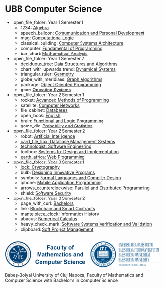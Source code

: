 # UBB Computer Science
<ul>
  <li>:open_file_folder: Year 1 Semester 1
    <ul>
      <li> :1234:
        <a href="https://github.com/dragoscrisan7/Univeristy/tree/main/UBB-CS/Year1/Sem1/Algebra"> 
          Algebra 
        </a>
      </li>
      <li> :speech_balloon:
        <a href="https://github.com/dragoscrisan7/Univeristy/tree/main/UBB-CS/Year1/Sem1/Communication%20and%20Personal%20Development"> 
          Comumunication and Personal Development
        </a>
      </li>
      <li> :mag:
        <a href="https://github.com/dragoscrisan7/Univeristy/tree/main/UBB-CS/Year1/Sem1/Computation%20Logic"> 
          Computational Logic 
        </a>
      </li>
      <li> :classical_building:
        <a href="https://github.com/dragoscrisan7/Univeristy/tree/main/UBB-CS/Year1/Sem1/Computer%20Systems%20Architecture"> 
          Computer Systems Architecture 
        </a>
      </li>
      <li> :computer:
        <a href="https://github.com/dragoscrisan7/Univeristy/tree/main/UBB-CS/Year1/Sem1/Fundamentals%20of%20Programming"> 
          Fundamental of Programming 
        </a>
      </li>
      <li> :bar_chart:
        <a href="https://github.com/dragoscrisan7/Univeristy/tree/main/UBB-CS/Year1/Sem1/Mathematical%20Analysis"> 
          Mathematical Analysis
        </a>
      </li>
    </ul>
  </li>
  <li>:open_file_folder: Year 1 Semester 2
    <ul>
      <li> :deciduous_tree:
        <a href="https://github.com/dragoscrisan7/Univeristy/tree/main/UBB-CS/Year1/Sem2/Data%20Structures%20and%20Algorithms"> 
          Data Structures and Algorithms 
        </a>
      </li>
      <li> :chart_with_upwards_trend:
        <a href="https://github.com/dragoscrisan7/Univeristy/tree/main/UBB-CS/Year1/Sem2/Dynamical%20Systems"> 
          Dynamical Systems 
        </a>
      </li>
      <li> :triangular_ruler:
        <a href="https://github.com/dragoscrisan7/Univeristy/tree/main/UBB-CS/Year1/Sem2/Geometry"> 
          Geometry
        </a>
      </li>
      <li> :globe_with_meridians:
        <a href="https://github.com/dragoscrisan7/Univeristy/tree/main/UBB-CS/Year1/Sem2/Graph%20Algorithms"> 
          Graph Algorithms 
        </a>
      </li>
      <li> :package:
         <a href="https://github.com/dragoscrisan7/Univeristy/tree/main/UBB-CS/Year1/Sem2/Object%20Oriented%20Programming"> 
           Object Oriented Programming
        </a>
      </li>
      <li> :gear:
         <a href="https://github.com/dragoscrisan7/Univeristy/tree/main/UBB-CS/Year1/Sem2/Operating%20Systems"> 
           Operating Systems
        </a>
      </li>
    </ul>
  </li>
  <li>:open_file_folder: Year 2 Semester 1
    <ul>
      <li>  :rocket:
        <a href="https://github.com/dragoscrisan7/Univeristy/tree/main/UBB-CS/Year2/Sem1/Advanced%20Methods%20of%20Programming"> 
          Advanced Methods of Programming
        </a>
      </li>
      <li> :satellite:
        <a href="https://github.com/dragoscrisan7/Univeristy/tree/main/UBB-CS/Year2/Sem1/Computer%20Networks"> 
          Computer Networks 
        </a>
      </li>
      <li> :file_cabinet:
        <a href="https://github.com/dragoscrisan7/Univeristy/tree/main/UBB-CS/Year2/Sem1/Databases"> 
          Databases 
        </a>
      </li>
      <li> :open_book:
        <a href="https://github.com/dragoscrisan7/Univeristy/tree/main/UBB-CS/Year2/Sem1/English"> 
          English
        </a>
      </li>
      <li> :brain:
        <a href="https://github.com/dragoscrisan7/Univeristy/tree/main/UBB-CS/Year2/Sem1/Functional%20and%20Logical%20Programming"> 
          Functional and Logic Programming 
        </a>
      </li>
      <li> :game_die:
        <a href="https://github.com/dragoscrisan7/Univeristy/tree/main/UBB-CS/Year2/Sem1/Probability%20and%20Statistics"> 
          Probability and Statistics
        </a>
      </li>
    </ul>
  </li>
  <li>:open_file_folder: Year 2 Semester 2
    <ul>
      <li> :robot:
        <a href="https://github.com/dragoscrisan7/Univeristy/tree/main/UBB-CS/Year2/Sem2/Artificial%20Intelligence">
          Artificial Intelligence
      </li>
      <li> :card_file_box:
        <a href="https://github.com/dragoscrisan7/Univeristy/tree/main/UBB-CS/Year2/Sem2/Database%20Management%20Systems">
          Database Management Systems
      </li>
      <li> :technologist:
        <a href="https://github.com/dragoscrisan7/Univeristy/tree/main/UBB-CS/Year2/Sem2/Software%20Engineering">
          Software Engineering
        </a>
      </li>
      <li> :toolbox:
        <a href="https://github.com/dragoscrisan7/Univeristy/tree/main/UBB-CS/Year2/Sem2/Systems%20for%20Design%20and%20Implementation">
          Systems for Design and Implementation
      </li>
      <li> :earth_africa:
        <a href="https://github.com/dragoscrisan7/Univeristy/tree/main/UBB-CS/Year2/Sem2/Web%20Programming">
          Web Programming
      </li>
    </ul>
  </li>
  <li>:open_file_folder: Year 3 Semester 1
    <ul>
      <li> :lock:
        <a href="https://github.com/dragoscrisan7/Univeristy/tree/main/UBB-CS/Year3/Sem1/Cryotography">
          Cryptography
        </a>
      </li>
      <li> :bulb:
        <a href="https://github.com/dragoscrisan7/Univeristy/tree/main/UBB-CS/Year3/Sem1/DIP">
          Designing Innovative Programs
        </a>
      </li>
      <li> :symbols:
        <a href="https://github.com/dragoscrisan7/Univeristy/tree/main/UBB-CS/Year3/Sem1/FLCD">
          Formal Languages and Compiler Design
        </a>
      </li>
      <li> :iphone:
        <a href="https://github.com/dragoscrisan7/Univeristy/tree/main/UBB-CS/Year3/Sem1/Mobile">
          Mobile Application Programming
        </a>
      </li>
      <li> :arrows_counterclockwise:
        <a href="https://github.com/dragoscrisan7/Univeristy/tree/main/UBB-CS/Year3/Sem1/Paralel%20and%20Distributed%20Programming">
          Parallel and Distributed Programming
        </a>
      </li>
      <li> :shield:
        <a href="https://github.com/dragoscrisan7/Univeristy/tree/main/UBB-CS/Year3/Sem1/Software%20Security">
          Software Security
        </a>
      </li>
    </ul>
  </li>
  <li>:open_file_folder: Year 3 Semester 2
    <ul>
      <li> :page_with_curl:
        <a href="https://github.com/dragoscrisan7/Univeristy/tree/main/UBB-CS/Year3/Sem2/Bachelors">
          Bachelors
        </a>
      </li>
      <li> :link:
        <a href="https://github.com/dragoscrisan7/Univeristy/tree/main/UBB-CS/Year3/Sem2/Blockchain%20Smart%20Contracts">
          Blockchain and Smart Contracts
        </a>
      </li>
      <li> :mantelpiece_clock:
        <a href="https://github.com/dragoscrisan7/Univeristy/tree/main/UBB-CS/Year3/Sem2/Informatics%20History">
          Informatics History
        </a>
      </li>
      <li> :abacus:
        <a href="https://github.com/dragoscrisan7/Univeristy/tree/main/UBB-CS/Year3/Sem2/Numerical%20Calculus">
          Numerical Calculus
        </a>
      </li>
      <li> :heavy_check_mark:
        <a href="https://github.com/dragoscrisan7/Univeristy/tree/main/UBB-CS/Year3/Sem2/SSVV">
          Software Systems Verification and Validation
        </a>
      </li>
      <li> :clipboard:
        <a href="https://github.com/dragoscrisan7/Univeristy/tree/main/UBB-CS/Year3/Sem2/Soft%20Project%20Management">
          Soft Project Management
        </a>
      </li>
    </ul>
  </li>
</ul>

<br>
<img src="https://github.com/dragoscrisan7/Univeristy/blob/main/UBB-CS/logo_en.png">
<p> Babeş-Bolyai University of Cluj Napoca, Faculty of Mathematics and Computer Science with Bachelor’s in Computer Science</p>
</a>
<br>

